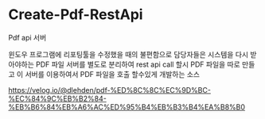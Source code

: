 # Create-Pdf-RestApi
Pdf api 서버 

윈도우 프로그램에 리포팅툴을 수정했을 때의 불편함으로
담당자들은 시스템을 다시 받아야하는 
PDF 파일 서버를 별도로 분리하여
rest api call 할시  PDF 파일을 따로 만들고 이 서버를 이용하여서
PDF 파일을 호출 할수있게 개발하는 소스 


https://velog.io/@dlehden/pdf-%ED%8C%8C%EC%9D%BC-%EC%84%9C%EB%B2%84-%EB%B6%84%EB%A6%AC%ED%95%B4%EB%B3%B4%EA%B8%B0
